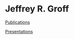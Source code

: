 <title>Portfolio</title>

# Jeffrey R. Groff

[Publications](parts/publications.md)

[Presentations](parts/presentations.md)

